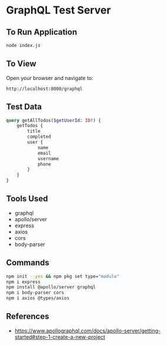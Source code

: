 # GraphQL Test Server

## To Run Application
```sh
node index.js
```

## To View
Open your browser and navigate to:
```
http://localhost:8000/graphql
```

## Test Data
```graphql
query getAllTodos($getUserId: ID!) {
    getTodos {
        title
        completed
        user {
            name
            email
            username
            phone
        }
    }
}
```

## Tools Used
- graphql
- apollo/server
- express
- axios
- cors
- body-parser

## Commands
```sh
npm init --yes && npm pkg set type="module"
npm i express
npm install @apollo/server graphql
npm i body-parser cors
npm i axios @types/axios
```

## References
- https://www.apollographql.com/docs/apollo-server/getting-started#step-1-create-a-new-project